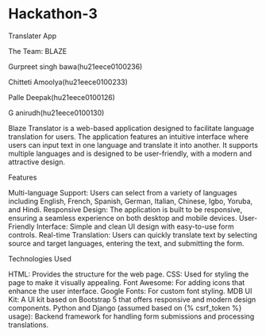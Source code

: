 # Hackathon-3
Translater App


The Team: BLAZE

Gurpreet singh bawa(hu21eece0100236)

Chitteti Amoolya(hu21eece0100233)

Palle Deepak(hu21eece0100126)

G anirudh(hu21eece0100130)


Blaze Translator is a web-based application designed to facilitate language translation for users. The application features an intuitive interface where users can input text in one language and translate it into another. It supports multiple languages and is designed to be user-friendly, with a modern and attractive design.


Features

Multi-language Support: Users can select from a variety of languages including English, French, Spanish, German, Italian, Chinese, Igbo, Yoruba, and Hindi.
Responsive Design: The application is built to be responsive, ensuring a seamless experience on both desktop and mobile devices.
User-Friendly Interface: Simple and clean UI design with easy-to-use form controls.
Real-time Translation: Users can quickly translate text by selecting source and target languages, entering the text, and submitting the form.

Technologies Used

HTML: Provides the structure for the web page.
CSS: Used for styling the page to make it visually appealing.
Font Awesome: For adding icons that enhance the user interface.
Google Fonts: For custom font styling.
MDB UI Kit: A UI kit based on Bootstrap 5 that offers responsive and modern design components.
Python and Django (assumed based on {% csrf_token %} usage): Backend framework for handling form submissions and processing translations.
